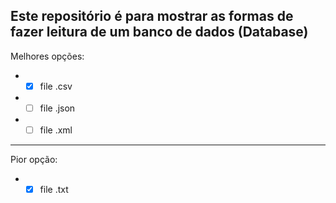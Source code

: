 ## Este repositório é para mostrar as formas de fazer leitura de um banco de dados (Database)

Melhores opções:
*  - [X] file .csv
*  - [ ] file .json
*  - [ ] file .xml

<hr>

Pior opção:
*  - [X] file .txt
